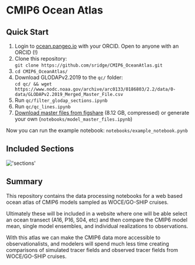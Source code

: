 # CMIP6 Ocean Atlas

## Quick Start
1. Login to [ocean.pangeo.io](https://ocean.pangeo.io) with your ORCID. Open to anyone with an ORCID (!)
2. Clone this repository:\
```git clone https://github.com/sridge/CMIP6_OceanAtlas.git```
3. ```cd CMIP6_OceanAtlas/```
4. Download GLODAPv2.2019 to the ```qc/``` folder:\
```cd qc/ && wget https://www.nodc.noaa.gov/archive/arc0133/0186803/2.2/data/0-data/GLODAPv2.2019_Merged_Master_File.csv```
5. Run ```qc/filter_glodap_sections.ipynb```
6. Run ```qc/qc_lines.ipynb```
7. [Download master files from figshare](https://figshare.com/articles/CMIP6_Ocean_Atlas/10052342) (8.12 GB, compressed) or generate your own (```notebooks/model_master_files.ipynb```)

Now you can run the example notebook: ```notebooks/example_notebook.pynb```

## Included Sections 
!['sections'](https://github.com/sridge/CMIP6_OceanAtlas/blob/master/notebooks/sections_qc.png "Sections")

## Summary
This repository contains the data processing notebooks for a web based ocean atlas of CMIP6 models sampled as WOCE/GO-SHIP cruises. 

Ultimately these will be included in a website where one will be able select an ocean transect (A16, P16, S04, etc) and then compare the CMIP6 model mean, single model ensembles, and individual realizations to observations.

With this atlas we can make the CMIP6 data more accessible to observationalists, and modelers will spend much less time creating comparisons of simulated tracer fields and observed tracer fields from WOCE/GO-SHIP cruises.



